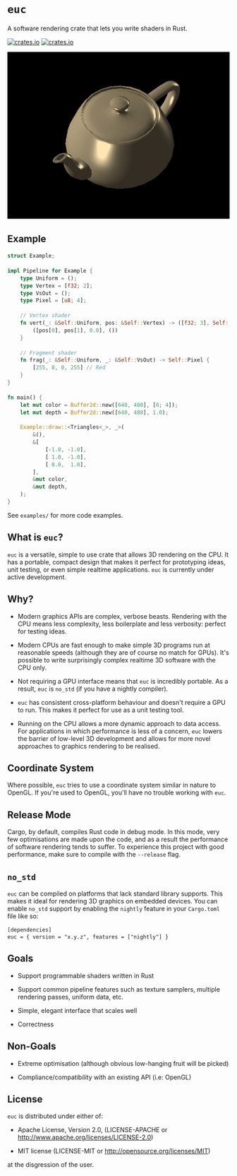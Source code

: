 # `euc`

A software rendering crate that lets you write shaders in Rust.

[![crates.io](https://img.shields.io/crates/v/euc.svg)](https://crates.io/crates/euc)
[![crates.io](https://docs.rs/euc/badge.svg)](https://docs.rs/euc)

![Example rendering](misc/example.png)

## Example

```rust
struct Example;

impl Pipeline for Example {
    type Uniform = ();
    type Vertex = [f32; 2];
    type VsOut = ();
    type Pixel = [u8; 4];

    // Vertex shader
    fn vert(_: &Self::Uniform, pos: &Self::Vertex) -> ([f32; 3], Self::VsOut) {
        ([pos[0], pos[1], 0.0], ())
    }

    // Fragment shader
    fn frag(_: &Self::Uniform, _: &Self::VsOut) -> Self::Pixel {
        [255, 0, 0, 255] // Red
    }
}

fn main() {
    let mut color = Buffer2d::new([640, 480], [0; 4]);
    let mut depth = Buffer2d::new([640, 480], 1.0);

    Example::draw::<Triangles<_>, _>(
        &(),
        &[
            [-1.0, -1.0],
            [ 1.0, -1.0],
            [ 0.0,  1.0],
        ],
        &mut color,
        &mut depth,
    );
}
```

See `examples/` for more code examples.

## What is `euc`?

`euc` is a versatile, simple to use crate that allows 3D rendering on the CPU. It has a portable, compact design that makes it perfect for
prototyping ideas, unit testing, or even simple realtime applications. `euc` is currently under active development.

## Why?

- Modern graphics APIs are complex, verbose beasts. Rendering with the CPU means less complexity, less boilerplate and less verbosity:
  perfect for testing ideas.

- Modern CPUs are fast enough to make simple 3D programs run at reasonable speeds (although they are of course no match for GPUs). It's
  possible to write surprisingly complex realtime 3D software with the CPU only.

- Not requiring a GPU interface means that `euc` is incredibly portable. As a result, `euc` is `no_std` (if you have a nightly compiler).

- `euc` has consistent cross-platform behaviour and doesn't require a GPU to run. This makes it perfect for use as a unit testing tool.

- Running on the CPU allows a more dynamic approach to data access.
  For applications in which performance is less of a concern, `euc` lowers the barrier of low-level 3D development and allows for more novel
  approaches to graphics rendering to be realised.

## Coordinate System

Where possible, `euc` tries to use a coordinate system similar in nature to OpenGL. If you're used to OpenGL, you'll have no trouble working
with `euc`.

## Release Mode

Cargo, by default, compiles Rust code in debug mode. In this mode, very few optimisations are made upon the code, and as a result the
performance of software rendering tends to suffer. To experience this project with good performance, make sure to compile with the
`--release` flag.

## `no_std`

`euc` can be compiled on platforms that lack standard library supports. This makes it ideal for rendering 3D graphics on embedded devices.
You can enable `no_std` support by enabling the `nightly` feature in your `Cargo.toml` file like so:

```
[dependencies]
euc = { version = "x.y.z", features = ["nightly"] }
```

## Goals

- Support programmable shaders written in Rust

- Support common pipeline features such as texture samplers, multiple rendering passes, uniform data, etc.

- Simple, elegant interface that scales well

- Correctness

## Non-Goals

- Extreme optimisation (although obvious low-hanging fruit will be picked)

- Compliance/compatibility with an existing API (i.e: OpenGL)

## License

`euc` is distributed under either of:

- Apache License, Version 2.0, (LICENSE-APACHE or http://www.apache.org/licenses/LICENSE-2.0)

- MIT license (LICENSE-MIT or http://opensource.org/licenses/MIT)

at the disgression of the user.
